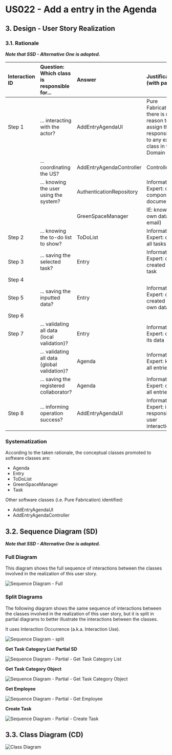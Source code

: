 # US022 - Add a entry in the Agenda 

## 3. Design - User Story Realization 

### 3.1. Rationale

_**Note that SSD - Alternative One is adopted.**_

| Interaction ID | Question: Which class is responsible for... | Answer                   | Justification (with patterns)                                                                                 |
|:---------------|:--------------------------------------------|:-------------------------|:--------------------------------------------------------------------------------------------------------------|
| Step 1  		     | 	... interacting with the actor?            | AddEntryAgendaUI         | Pure Fabrication: there is no reason to assign this responsibility to any existing class in the Domain Model. |
| 			  		        | 	... coordinating the US?                   | AddEntryAgendaController | Controller                                                                                                    |
| 			  		        | ... knowing the user using the system?      | AuthenticationRepository | Information Expert: cf. A&A component documentation.                                                          |
| 			  		        | 							                                     | GreenSpaceManager        | IE: knows its own data (e.g. email)                                                                           |
| Step 2 		      | 	... knowing the to-do list to show?        | ToDoList                 | Information Expert: owns all tasks                                                                            |
| Step 3 		      | 	... saving the selected task?              | Entry                    | Information Expert: object created has a task                                                                 |
| Step 4 		      | 	                                            |                          |                                                                                                               |
| Step 5 		      | 	... saving the inputted data?                  | Entry                    | Information Expert: object created has its own data                                                           |
| Step 6 		      | 	                                               |                          |                                                                                                               |
| Step 7 		      | 	... validating all data (local validation)?    | Entry                    | Information Expert: owns its data                                                                             |
| 		             | 	... validating all data (global validation)?   | Agenda                   | Information Expert: knows all entries                                                                         |
| 		             | 	... saving the registered collaborator?        | Agenda                   | Information Expert: owns all entries                                                                    |
| Step 8 		      | 	... informing operation success?               | AddEntryAgendaUI   | Information Expert: is responsible for user interactions.                                                     |

### Systematization ##

According to the taken rationale, the conceptual classes promoted to software classes are: 

* Agenda
* Entry
* ToDoList
* GreenSpaceManager
* Task

Other software classes (i.e. Pure Fabrication) identified: 

* AddEntryAgendaUI  
* AddEntryAgendaController


## 3.2. Sequence Diagram (SD)

_**Note that SSD - Alternative One is adopted.**_

### Full Diagram

This diagram shows the full sequence of interactions between the classes involved in the realization of this user story.

![Sequence Diagram - Full](svg/us022-sequence-diagram-full.svg)

### Split Diagrams

The following diagram shows the same sequence of interactions between the classes involved in the realization of this user story, but it is split in partial diagrams to better illustrate the interactions between the classes.

It uses Interaction Occurrence (a.k.a. Interaction Use).

![Sequence Diagram - split](svg/us022-sequence-diagram-split.svg)

**Get Task Category List Partial SD**

![Sequence Diagram - Partial - Get Task Category List](svg/us006-sequence-diagram-partial-get-task-category-list.svg)

**Get Task Category Object**

![Sequence Diagram - Partial - Get Task Category Object](svg/us006-sequence-diagram-partial-get-task-category.svg)

**Get Employee**

![Sequence Diagram - Partial - Get Employee](svg/us006-sequence-diagram-partial-get-employee.svg)

**Create Task**

![Sequence Diagram - Partial - Create Task](svg/us006-sequence-diagram-partial-create-task.svg)

## 3.3. Class Diagram (CD)

![Class Diagram](svg/us022-class-diagram.svg)
